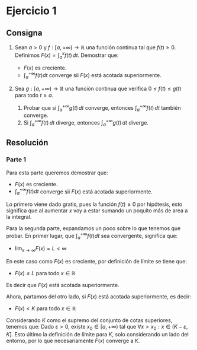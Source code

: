 # Ejercicio 1

## Consigna

1. Sean $a > 0$ y $f : [a, +\infty) \to \mathbb{R}$ una función continua tal que $f(t) \ge 0$. Definimos $F(x) = \int_a^x f(t)\,dt$. Demostrar que:

    - $F(x)$ es creciente.
    - $\int_{a}^{+\infty}f(t)dt$ converge sii $F(x)$ está acotada superiormente.

2. Sea $g : [a, +\infty) \to \mathbb{R}$ una función continua que verifica $0 \le f(t) \le g(t)$ para todo $t \ge a$.

    1. Probar que si $\int_a^{+\infty} g(t)\,dt$ converge, entonces $\int_a^{+\infty} f(t)\,dt$ también converge.
    2. Si $\int_a^{+\infty} f(t)\,dt$ diverge, entonces $\int_a^{+\infty} g(t)\,dt$ diverge.

## Resolución

### Parte 1

Para esta parte queremos demostrar que:

- $F(x)$ es creciente.
- $\int_{a}^{+\infty}f(t)dt$ converge sii $F(x)$ está acotada superiormente.

Lo primero viene dado gratis, pues la función $f(t)\geq0$ por hipótesis, esto significa que al aumentar $x$ voy a estar sumando un poquito más de area a la integral.

Para la segunda parte, expandamos un poco sobre lo que tenemos que probar.
En primer lugar, que $\int_{a}^{+\infty}f(t)dt$ sea convergente, significa que:

- $\lim_{x\to\infty}F(x)=L<\infty$

En este caso como $F(x)$ es creciente, por definición de límite se tiene que:

- $F(x)\leq L$ para todo $x\in\mathbb{R}$

Es decir que $F(x)$ está acotada superiormente.

Ahora, partamos del otro lado, si $F(x)$ está acotada superiormente, es decir:

- $F(x)<K$ para todo $x\in\mathbb{R}$

Considerando $K$ como el supremo del conjunto de cotas superiores, tenemos que:
Dado $\varepsilon>0$, existe $x_0\in[a,+\infty)$ tal que $\forall x>x_0: x\in(K-\varepsilon, K]$.
Esto último la definición de límite para $K$, solo considerando un lado del entorno, por lo que necesariamente $F(x)$ converge a $K$.